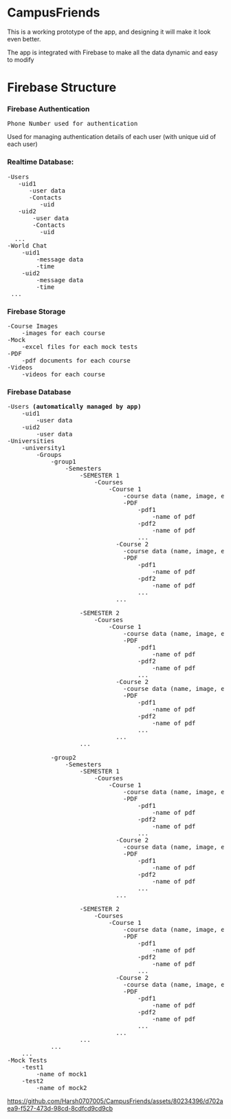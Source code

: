 # CampusFriends

This is a working prototype of the app, and designing it will make it look even better.

The app is integrated with Firebase to make all the data dynamic and easy to modify
# Firebase Structure
### Firebase Authentication
<pre>Phone Number used for authentication<br></pre>
Used for managing authentication details of each user (with unique uid of each user)

### Realtime Database:
<pre>
-Users
   -uid1
      -user data
      -Contacts
         -uid
   -uid2
       -user data
       -Contacts
         -uid  
  ...
-World Chat
    -uid1
        -message data
        -time
    -uid2
        -message data
        -time
 ...
</pre>

### Firebase Storage

<pre>
-Course Images
    -images for each course
-Mock
    -excel files for each mock tests
-PDF
    -pdf documents for each course
-Videos
    -videos for each course
</pre>

### Firebase Database
<pre>
-Users <b>(automatically managed by app)</b>
    -uid1
        -user data
    -uid2
        -user data
-Universities
    -university1
        -Groups
            -group1
                -Semesters
                    -SEMESTER 1
                        -Courses
                            -Course 1
                                -course data (name, image, etc)
                                -PDF
                                    -pdf1
                                        -name of pdf
                                    -pdf2
                                        -name of pdf
                                    ...
                              -Course 2
                                -course data (name, image, etc)
                                -PDF
                                    -pdf1
                                        -name of pdf
                                    -pdf2
                                        -name of pdf
                                    ...
                              ...
  
                    -SEMESTER 2
                        -Courses
                            -Course 1
                                -course data (name, image, etc)
                                -PDF
                                    -pdf1
                                        -name of pdf
                                    -pdf2
                                        -name of pdf
                                    ...
                              -Course 2
                                -course data (name, image, etc)
                                -PDF
                                    -pdf1
                                        -name of pdf
                                    -pdf2
                                        -name of pdf
                                    ...
                              ...
                    ...
  
            -group2
                -Semesters
                    -SEMESTER 1
                        -Courses
                            -Course 1
                                -course data (name, image, etc)
                                -PDF
                                    -pdf1
                                        -name of pdf
                                    -pdf2
                                        -name of pdf
                                    ...
                              -Course 2
                                -course data (name, image, etc)
                                -PDF
                                    -pdf1
                                        -name of pdf
                                    -pdf2
                                        -name of pdf
                                    ...
                              ...
  
                    -SEMESTER 2
                        -Courses
                            -Course 1
                                -course data (name, image, etc)
                                -PDF
                                    -pdf1
                                        -name of pdf
                                    -pdf2
                                        -name of pdf
                                    ...
                              -Course 2
                                -course data (name, image, etc)
                                -PDF
                                    -pdf1
                                        -name of pdf
                                    -pdf2
                                        -name of pdf
                                    ...
                              ...
                    ...
            ...
    ...
-Mock Tests
    -test1
        -name of mock1
    -test2
        -name of mock2
</pre>
https://github.com/Harsh0707005/CampusFriends/assets/80234396/d702aea9-f527-473d-98cd-8cdfcd9cd9cb

